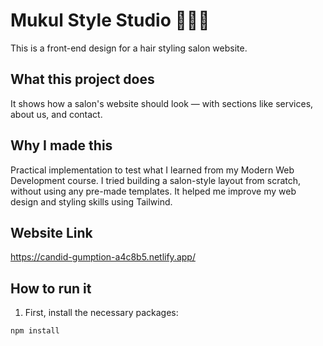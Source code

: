 # Mukul Style Studio 💇‍♂️💈

This is a front-end design for a hair styling salon website.

## What this project does

It shows how a salon's website should look — with sections like services, about us, and contact.

## Why I made this

Practical implementation to test what I learned from my Modern Web Development course. I tried building a salon-style layout from scratch, without using any pre-made templates. It helped me improve my web design and styling skills using Tailwind.

## Website Link

https://candid-gumption-a4c8b5.netlify.app/

## How to run it

1. First, install the necessary packages:
```bash
npm install
